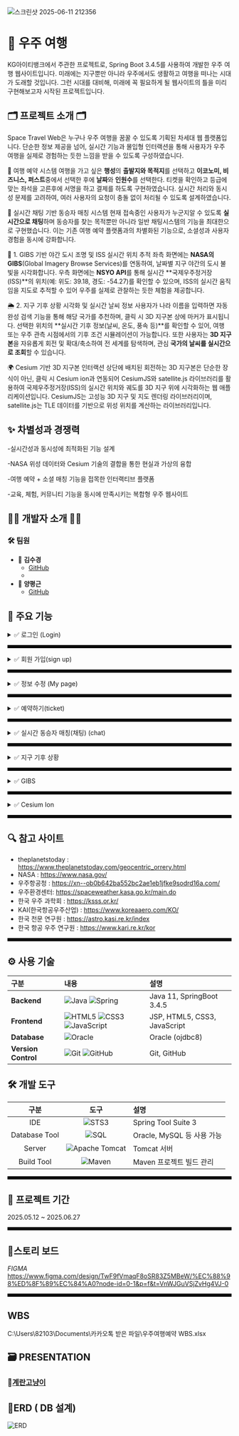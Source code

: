 ![스크린샷 2025-06-11 212356](https://github.com/user-attachments/assets/04a6c310-ec3f-4f35-bfc7-05bcf2e0a14c)

# 🚀 우주 여행
KG아이티뱅크에서 주관한 프로젝트로, Spring Boot 3.4.5를 사용하여 개발한 우주 여행 웹사이트입니다.
미래에는 지구뿐만 아니라 우주에서도 생활하고 여행을 떠나는 시대가 도래할 것입니다.
그런 시대를 대비해, 미래에 꼭 필요하게 될 웹사이트의 틀을 미리 구현해보고자 시작된 프로젝트입니다.

## 🗂️ 프로젝트 소개 🗂️
Space Travel Web은 누구나 우주 여행을 꿈꿀 수 있도록 기획된 차세대 웹 플랫폼입니다.
단순한 정보 제공을 넘어, 실시간 기능과 몰입형 인터랙션을 통해 사용자가 우주 여행을 실제로 경험하는 듯한 느낌을 받을 수 있도록 구성하였습니다.

🌌 여행 예약 시스템
여행을 가고 싶은 **행성**의 **출발지와 목적지**를 선택하고 **이코노미, 비즈니스, 퍼스트**중에서 선택한 후에 **날짜**와 **인원수**를 선택한다. 티켓을 확인하고 등급에 맞는 좌석을 고른후에 서명을 하고 결제를 하도록 구현하였습니다.
실시간 처리와 동시성 문제를 고려하여, 여러 사용자의 요청이 충돌 없이 처리될 수 있도록 설계하였습니다.

💬 실시간 채팅 기반 동승자 매칭 시스템
현재 접속중인 사용자가 누군지알 수 있도록 **실시간으로 채팅**하며 동승자를 찾는 목적뿐만 아니라 일반 채팅시스템의 기능을 최대한으로 구현했습니다.
이는 기존 여행 예약 플랫폼과의 차별화된 기능으로, 소셜성과 사용자 경험을 동시에 강화합니다.

🌃 1. GIBS 기반 야간 도시 조명 및 ISS 실시간 위치 추적
좌측 화면에는 **NASA의 GIBS**(Global Imagery Browse Services)를 연동하여, 날짜별 지구 야간의 도시 불빛을 시각화합니다.
우측 화면에는 **NSYO API**를 통해 실시간 **국제우주정거장(ISS)**의 위치(예: 위도: 39.18, 경도: -54.27)를 확인할 수 있으며,
ISS의 실시간 움직임을 지도로 추적할 수 있어 우주를 실제로 관찰하는 듯한 체험을 제공합니다.

🌦️ 2. 지구 기후 상황 시각화 및 실시간 날씨 정보
사용자가 나라 이름을 입력하면 자동완성 검색 기능을 통해 해당 국가를 추천하며, 클릭 시 3D 지구본 상에 마커가 표시됩니다.
선택한 위치의 **실시간 기후 정보(날씨, 온도, 풍속 등)**를 확인할 수 있어,
여행 또는 우주 관측 시점에서의 기후 조건 시뮬레이션이 가능합니다.
또한 사용자는 **3D 지구본**을 자유롭게 회전 및 확대/축소하여 전 세계를 탐색하며, 관심 **국가의 날씨를 실시간으로 조회**할 수 있습니다.

🌍 Cesium 기반 3D 지구본 인터랙션
상단에 배치된 회전하는 3D 지구본은 단순한 장식이 아닌, 클릭 시 Cesium ion과 연동되어 CesiumJS와 satellite.js 라이브러리를 활용하여 국제우주정거장(ISS)의 실시간 위치와 궤도를 3D 지구 위에 시각화하는 웹 애플리케이션입니다.
CesiumJS는 고성능 3D 지구 및 지도 렌더링 라이브러리이며, satellite.js는 TLE 데이터를 기반으로 위성 위치를 계산하는 라이브러리입니다.

## ✨ 차별성과 경쟁력

-실시간성과 동시성에 최적화된 기능 설계

-NASA 위성 데이터와 Cesium 기술의 결합을 통한 현실과 가상의 융합

-여행 예약 + 소셜 매칭 기능을 접목한 인터랙티브 플랫폼

-교육, 체험, 커뮤니티 기능을 동시에 만족시키는 복합형 우주 웹사이트

## 👩‍💻 개발자 소개 👨‍💻

### 🛠️ 팀원
- 💎 **김수경**
  - [GitHub](https://github.com/Kim-suk)
  - 
- 🧩 **양평근**
  - [GitHub](https://github.com/ypk0680)

## 🔎 주요 기능

<details>
<summary>✅ 로그인 (Login)</summary>
  
+ 아이디 저장
---
![id_save](https://github.com/user-attachments/assets/be34a541-e7ea-40bb-a40d-964cf39a6288)

   아이디를 입력 후 나갔다 들어와도 저장이 되어있어서 다시 입력하지 않아도 된다.
+ 비밀번호 암호화로 db에 저장
  ![image](https://github.com/user-attachments/assets/d1344818-abd4-4175-acfb-ba31e5d93d6f)

+ 아이디 찾기(javamail, google stomp사용)
  ![image](https://github.com/user-attachments/assets/d0a81648-9c14-4eb9-a829-2ad49afe6cc3)

![email](https://github.com/user-attachments/assets/5fd025e3-3cda-4609-809d-fe055e7391c5)
![image](https://github.com/user-attachments/assets/f4f876b8-c92f-4e8a-97e0-1e2e267c2377)
![image](https://github.com/user-attachments/assets/16be4846-c74b-47c4-8b0a-408dd36b6e96)

+ 정보 일치 불일치 판별 -> 보안코드 입력

아이디 또는 비밀번호를 5회이상 틀릴시 보안코드입력창으로 자동 전환

![image](https://github.com/user-attachments/assets/c3615e76-8ce9-416f-bc24-6fb980a6818f)

![image](https://github.com/user-attachments/assets/90ec5174-3a73-4f49-95de-442f215130de)

![스크린샷 2025-06-13 195827](https://github.com/user-attachments/assets/7766917c-6f5e-457b-a404-7ad7d975c460)


보안코드 올바르게 입력시 다시 로그인 화면으로 자동 전환

![image](https://github.com/user-attachments/assets/aa2c42a2-4e7b-47c6-a403-4646c1d43238)

+ 비밀번호 찾기(javamail,Google STOMP)
아이디와 이메일을 입력하면 해당하는 이메일로 임시비밀번호를 발급해 줍니다.
</details>

<hr style="border: 3px solid #000;">

<details>
<summary>✅ 회원 가입(sign up)</summary>
+ 아이디 중복 검사
+ 비밀번호 유효성 검사
+  recaptcha  API, firebase 사용 -> 봇인증, 인증번호 전송
+  주소 API 



</details>

<hr style="border: 3px solid #000;">
<details>
<summary>✅ 정보 수정 (My page)</summary>

+ 회원 정보 수정  
: 이름, 나이, 이메일

![image](https://github.com/user-attachments/assets/b1624cdb-8f3e-4478-a085-122e2dd10217)

+ 비밀번호 변경  
: 기존 비밀번호 입력 후 새 비밀번호 입력

![image](https://github.com/user-attachments/assets/df7844ea-8f56-4da5-8ff7-79e4ae28abe5)

+ 회원 탈퇴  
: 현재 비밀번호 입력 후 회원탈퇴 가능

![image](https://github.com/user-attachments/assets/9e2ce22f-4f0b-4eca-802b-130a2b1511b3)

</details>

<hr style="border: 3px solid #000;">

<details>
<summary>✅ 예약하기(ticket) </summary>

+ 현재 위치 기반으로 반경 1km에 있는 동물병원 위치 확인 가능

![image](https://github.com/user-attachments/assets/81039edf-e25c-475c-9c22-65d1443570b1)

+ 마킹 되어있는 동물병원 클릭 시 상세 정보 확인 가능

![image](https://github.com/user-attachments/assets/042a80ef-4af7-45ee-bd05-93d09adf6595)

</details>

<hr style="border: 3px solid #000;">

<details>
<summary>✅ 실시간 동승자 매칭(채팅) (chat)</summary>

+ websocket, stomp사용
+ 실시간 채팅 가능
+ 메세지 전송(프로필, 메세지 내용, 보낸시간)
+ 채팅방 목록 렌더링(DB 저장)
+ 파일 업로드(사진 누르면 크게 보기 가능)
+ 채팅 내역 상세 기능( 메세지 우 클릭시 전체보기, 복사, 답장, 공지,공유,나에게,삭제)  
+ 나에게 기능 - 나와의 채팅과 연결(새로운 채팅방이 열림 , 서버연결, DB저장)
+ 채팅방 나가기(상대방에게 나갓다는 알림과, 상대방은 채팅 내역이 남아잇고, 나간사람은 채팅방이 사라짐과 동시에 기록도 모두 사라짐)
+ 프로필 이미지 변경 , 저장 (프로필이미지 우클릭시)
+ 실시간 현재 접속자 렌더링(페이지를 기준으로 채팅페이지를 나가면 접속자 목록에서 사라짐)

</details>

<hr style="border: 3px solid #000;">

<details>
<summary>✅ 지구 기후 상황</summary>

+ 원하는 나라를 3D지구본에서 선택하면 해당하는 나라의 날씨를 실시간으로가져옴( weather API)

![결제 성공](https://github.com/user-attachments/assets/7a0f5066-5d21-47c6-8a16-f39774a4fbfc)

+ 자동 완성 검색 기능(날씨가 궁금한 나라의 이름을 자동완성 기능으로 찾으면 3D지구본이 자동으로 해당하는 나라에 마커를 찍어주고 그 나라도 실시간으로 날씨를 보여줌)

![결제 성공](https://github.com/user-attachments/assets/7a0f5066-5d21-47c6-8a16-f39774a4fbfc)

</details>
<hr style="border: 3px solid #000;">

<details>
<summary>✅ GIBS </summary>

+ NASA API, N2YO API 사용
+ 왼쪽 화면 : NASA GIBS 로 야간 도시 불빛을 날짜 별로 볼 수 있음
+ 오른쪽 화면 : ISS (우주 정거장) 실시간으로 우주 정거장의 위치를 보여줌

</details>
<hr style="border: 3px solid #000;">

<details>
<summary>✅ Cesium Ion </summary>

+ Ceseium API 사용 -> 위성 실시간 위치 갱신

</details>
<hr style="border: 3px solid #000;">

## 🔍 참고 사이트 
- theplanetstoday : https://www.theplanetstoday.com/geocentric_orrery.html
- NASA : https://www.nasa.gov/
- 우주항공청 : https://xn--ob0b642ba552bc2ae1eb1jfke9sodrd16a.com/
- 우주환경센터: https://spaceweather.kasa.go.kr/main.do
- 한국 우주 과학회 : https://ksss.or.kr/
- KAI(한국항공우주산업) : https://www.koreaaero.com/KO/
- 한국 천문 연구원 : https://astro.kasi.re.kr/index
- 한국 항공 우주 연구원 : https://www.kari.re.kr/kor

<hr style="border: 3px solid #000;">

## ⚙ 사용 기술

| 구분 | 내용 | 설명 |
|:---|:---|:---|
| **Backend** | ![Java](https://img.shields.io/badge/java-%23ED8B00.svg?style=for-the-badge&logo=openjdk&logoColor=white) ![Spring](https://img.shields.io/badge/spring-%236DB33F.svg?style=for-the-badge&logo=spring&logoColor=white)  | Java 11, SpringBoot 3.4.5 |
| **Frontend** | ![HTML5](https://img.shields.io/badge/html5-%23E34F26.svg?style=for-the-badge&logo=html5&logoColor=white) ![CSS3](https://img.shields.io/badge/css3-%231572B6.svg?style=for-the-badge&logo=css3&logoColor=white) ![JavaScript](https://img.shields.io/badge/javascript-%23323330.svg?style=for-the-badge&logo=javascript&logoColor=%23F7DF1E) | JSP, HTML5, CSS3, JavaScript |
| **Database** | ![Oracle](https://img.shields.io/badge/Oracle-F80000?style=for-the-badge&logo=oracle&logoColor=white) | Oracle (ojdbc8) |
| **Version Control** | ![Git](https://img.shields.io/badge/git-%23F05033.svg?style=for-the-badge&logo=git&logoColor=white) ![GitHub](https://img.shields.io/badge/github-%23121011.svg?style=for-the-badge&logo=github&logoColor=white) | Git, GitHub |


## 🛠️ 개발 도구

| 구분 | 도구 | 설명 |
|:----:|:----:|:----|
| IDE | ![STS3](https://img.shields.io/badge/STS3-F7DF1E?style=for-the-badge&logo=Spring&logoColor=black) | Spring Tool Suite 3 |
| Database Tool | ![SQL](https://img.shields.io/badge/SQL-4479A1?style=for-the-badge&logo=MySQL&logoColor=black) | Oracle, MySQL 등 사용 가능 |
| Server | ![Apache Tomcat](https://img.shields.io/badge/Apache_Tomcat-F8DC75?style=for-the-badge&logo=ApacheTomcat&logoColor=black) | Tomcat 서버 |
| Build Tool | ![Maven](https://img.shields.io/badge/Apache_Maven-C71A36?style=for-the-badge&logo=ApacheMaven&logoColor=white) | Maven 프로젝트 빌드 관리 |

<hr style="border: 3px solid #000;">

## 📅 프로젝트 기간
2025.05.12 ~ 2025.06.27

<hr style="border: 3px solid #000;">

## 🧭스토리 보드
*FIGMA*
https://www.figma.com/design/TwF9fVmaqF8oSR83Z5MBeW/%EC%88%98%ED%8F%89%EC%84%A0?node-id=0-1&p=f&t=VnWJGuVSjZvHg4VJ-0

<hr style="border: 3px solid #000;">

## WBS 
C:\Users\82103\Documents\카카오톡 받은 파일\우주여행예약 WBS.xlsx

## 🗃 PRESENTATION
### 📎[계란고냥이](https://docs.google.com/presentation/d/1CY25JnAKzPIY2Xtao2h9KX9L9YvBFZdpKj--OTn5MUw/edit?slide=id.p1#slide=id.p1)

## 🧶ERD ( DB 설계)
![ERD](https://github.com/user-attachments/assets/b6b1a397-8bfd-49bb-a878-e45952142601)

